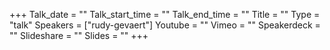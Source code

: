 +++
Talk_date = ""
Talk_start_time = ""
Talk_end_time = ""
Title = ""
Type = "talk"
Speakers = ["rudy-gevaert"]
Youtube = ""
Vimeo = ""
Speakerdeck = ""
Slideshare = ""
Slides = ""
+++

